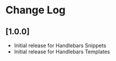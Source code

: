 # Change Log

## [1.0.0]
- Initial release for Handlebars Snippets 
- Initial release for Handlebars Templates